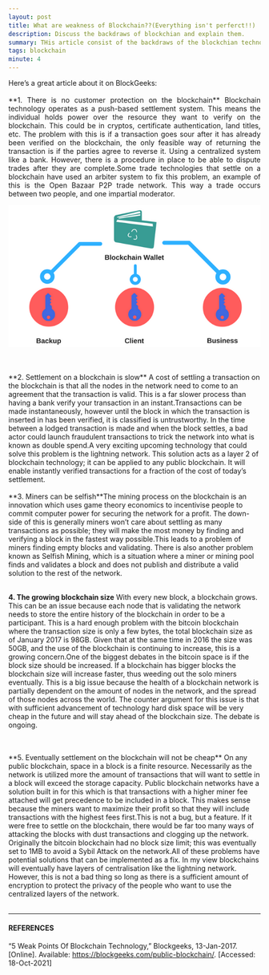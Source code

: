 ```yaml
---
layout: post
title: What are weakness of Blockchain??(Everything isn't perferct!!)
description: Discuss the backdraws of blockchian and explain them.
summary: THis article consist of the backdraws of the blockchian technology. Mainly we have listed 5 of the drawbacks in blockchain domain. There is an Image which could help to understand the issue more firmly.
tags: blockchain
minute: 4
---
```

<p style='text-align: justify;'> 
Here’s a great article about it on BlockGeeks:
<br>
<br>
**1. There is no customer protection on the blockchain** Blockchain  technology operates as a push-based settlement system. This means the  individual holds power over the resource they want to verify on the  blockchain. This could be in cryptos, certificate authentication, land  titles, etc. The problem with this is if a transaction goes sour after  it has already been verified on the blockchain, the only feasible way of  returning the transaction is if the parties agree to reverse it. Using a  centralized system like a bank. However, there is a procedure in place  to be able to dispute trades after they are complete.Some  trade technologies that settle on a blockchain have used an arbiter  system to fix this problem, an example of this is the Open Bazaar P2P  trade network. This way a trade occurs between two people, and one  impartial moderator.

![Customer Protection Issues](img/C4161FD8268BF97F.png)

<br>
<br>
**2. Settlement on a blockchain is slow** A  cost of settling a transaction on the blockchain is that all the nodes  in the network need to come to an agreement that the transaction is  valid. This is a far slower process than having a bank verify your  transaction in an instant.Transactions  can be made instantaneously, however until the block in which the  transaction is inserted in has been verified, it is classified is  untrustworthy. In the time between a lodged transaction is made and when  the block settles, a bad actor could launch fraudulent transactions to  trick the network into what is known as double spend.A  very exciting upcoming technology that could solve this problem is the  lightning network. This solution acts as a layer 2 of blockchain  technology; it can be applied to any public blockchain. It will enable  instantly verified transactions for a fraction of the cost of today’s  settlement.

<br>
<br>
**3. Miners can be selfish**The  mining process on the blockchain is an innovation which uses game  theory economics to incentivise people to commit computer power for  securing the network for a profit. The down-side of this is generally  miners won’t care about settling as many transactions as possible; they  will make the most money by finding and verifying a block in the fastest  way possible.This  leads to a problem of miners finding empty blocks and validating. There  is also another problem known as Selfish Mining, which is a situation  where a miner or mining pool finds and validates a block and does not  publish and distribute a valid solution to the rest of the network.
<br>
<br>

**4. The growing blockchain size** With  every new block, a blockchain grows. This can be an issue because each  node that is validating the network needs to store the entire history of  the blockchain in order to be a participant. This is a hard enough  problem with the bitcoin blockchain where the transaction size is only a  few bytes, the total blockchain size as of January 2017 is 98GB. Given  that at the same time in 2016 the size was 50GB, and the use of the  blockchain is continuing to increase, this is a growing concern.One  of the biggest debates in the bitcoin space is if the block size should  be increased. If a blockchain has bigger blocks the blockchain size  will increase faster, thus weeding out the solo miners eventually. This  is a big issue because the health of a blockchain network is partially  dependent on the amount of nodes in the network, and the spread of those  nodes across the world. The counter argument for this issue is that  with sufficient advancement of technology hard disk space will be very  cheap in the future and will stay ahead of the blockchain size. The  debate is ongoing.

<br>
<br>
**5. Eventually settlement on the blockchain will not be cheap** On  any public blockchain, space in a block is a finite resource.  Necessarily as the network is utilized more the amount of transactions  that will want to settle in a block will exceed the storage capacity.  Public blockchain networks have a solution built in for this which is  that transactions with a higher miner fee attached will get precedence  to be included in a block. This makes sense because the miners want to  maximize their profit so that they will include transactions with the  highest fees first.This  is not a bug, but a feature. If it were free to settle on the  blockchain, there would be far too many ways of attacking the blocks  with dust transactions and clogging up the network. Originally the  bitcoin blockchain had no block size limit; this was eventually set to  1MB to avoid a Sybil Attack on the network.All  of these problems have potential solutions that can be implemented as a  fix. In my view blockchains will eventually have layers of  centralisation like the lightning network. However, this is not a bad  thing so long as there is a sufficient amount of encryption to protect  the privacy of the people who want to use the centralized layers of the  network.

<br>
<br>
</p>

---

#### REFERENCES

<p style='text-align: justify;'> 

“5 Weak Points Of Blockchain Technology,” Blockgeeks, 13-Jan-2017. [Online]. Available: https://blockgeeks.com/public-blockchain/. [Accessed: 18-Oct-2021]
‌
</p>